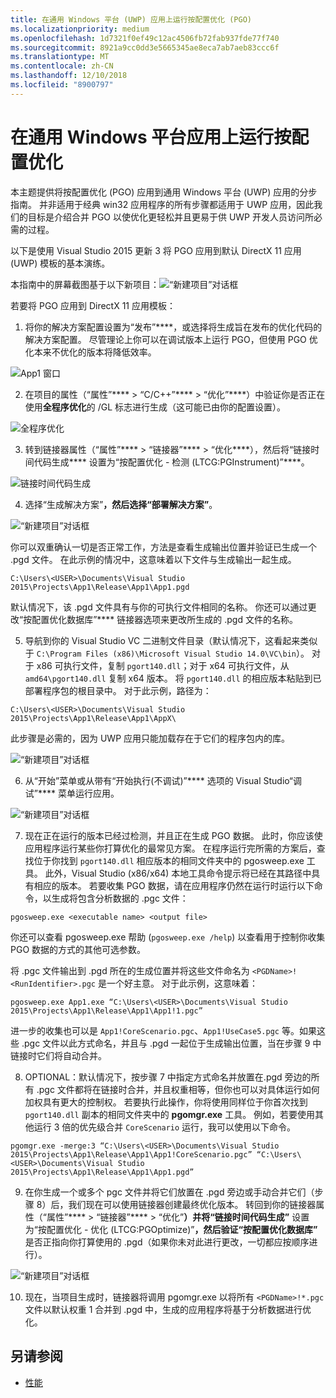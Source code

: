 ```yaml
---
title: 在通用 Windows 平台 (UWP) 应用上运行按配置优化 (PGO)
ms.localizationpriority: medium
ms.openlocfilehash: 1d7321f0ef49c12ac4506fb72fab937fde77f740
ms.sourcegitcommit: 8921a9cc0dd3e5665345ae8eca7ab7aeb83ccc6f
ms.translationtype: MT
ms.contentlocale: zh-CN
ms.lasthandoff: 12/10/2018
ms.locfileid: "8900797"
---
```

# <a name="running-profile-guided-optimization-on-universal-windows-platform-apps"></a>在通用 Windows 平台应用上运行按配置优化 
 
本主题提供将按配置优化 (PGO) 应用到通用 Windows 平台 (UWP) 应用的分步指南。 并非适用于经典 win32 应用程序的所有步骤都适用于 UWP 应用，因此我们的目标是介绍合并 PGO 以使优化更轻松并且更易于供 UWP 开发人员访问所必需的过程。

以下是使用 Visual Studio 2015 更新 3 将 PGO 应用到默认 DirectX 11 应用 (UWP) 模板的基本演练。
 
本指南中的屏幕截图基于以下新项目：![“新建项目”对话框](images/pgo-001.png)

若要将 PGO 应用到 DirectX 11 应用模板：

1. 将你的解决方案配置设置为“发布”****，或选择将生成旨在发布的优化代码的解决方案配置。 尽管理论上你可以在调试版本上运行 PGO，但使用 PGO 优化本来不优化的版本将降低效率。 
 
 ![App1 窗口](images/pgo-002.png)
 
2. 在项目的属性（“属性”**** > “C/C++”**** > “优化”****）中验证你是否正在使用**全程序优化**的 /GL 标志进行生成（这可能已由你的配置设置）。

 ![全程序优化](images/pgo-003.png)

3. 转到链接器属性（“属性”**** > “链接器”**** > “优化****），然后将“链接时间代码生成**** 设置为“按配置优化 - 检测 (LTCG:PGInstrument)”****。
 
 ![链接时间代码生成](images/pgo-004.png)

4. 选择“生成解决方案”****，然后选择“部署解决方案”****。 

 ![“新建项目”对话框](images/pgo-005.png)
 
 你可以双重确认一切是否正常工作，方法是查看生成输出位置并验证已生成一个 .pgd 文件。 在此示例的情况中，这意味着以下文件与生成输出一起生成。
 
 `C:\Users\<USER>\Documents\Visual Studio 2015\Projects\App1\Release\App1\App1.pgd`

 默认情况下，该 .pgd 文件具有与你的可执行文件相同的名称。 你还可以通过更改“按配置优化数据库”**** 链接器选项来更改所生成的 .pgd 文件的名称。 
 
5. 导航到你的 Visual Studio VC 二进制文件目录（默认情况下，这看起来类似于 `C:\Program Files (x86)\Microsoft Visual Studio 14.0\VC\bin`）。 对于 x86 可执行文件，复制 `pgort140.dll`；对于 x64 可执行文件，从 `amd64\pgort140.dll` 复制 x64 版本。 将 `pgort140.dll` 的相应版本粘贴到已部署程序包的根目录中。 对于此示例，路径为：

 `C:\Users\<USER>\Documents\Visual Studio 2015\Projects\App1\Release\App1\AppX\`

 此步骤是必需的，因为 UWP 应用只能加载存在于它们的程序包内的库。

 ![“新建项目”对话框](images/pgo-006.png)
 
6. 从“开始”菜单或从带有“开始执行(不调试)”**** 选项的 Visual Studio“调试”**** 菜单运行应用。 

 ![“新建项目”对话框](images/pgo-007.png)
 
7. 现在正在运行的版本已经过检测，并且正在生成 PGO 数据。 此时，你应该使应用程序运行某些你打算优化的最常见方案。 在程序运行完所需的方案后，查找位于你找到 `pgort140.dll` 相应版本的相同文件夹中的 pgosweep.exe 工具。 此外，Visual Studio (x86/x64) 本地工具命令提示将已经在其路径中具有相应的版本。 若要收集 PGO 数据，请在应用程序仍然在运行时运行以下命令，以生成将包含分析数据的 .pgc 文件：
 
  `pgosweep.exe <executable name> <output file>` 
 
  你还可以查看 pgosweep.exe 帮助 (`pgosweep.exe /help`) 以查看用于控制你收集 PGO 数据的方式的其他可选参数。
 
  将 .pgc 文件输出到 .pgd 所在的生成位置并将这些文件命名为 `<PGDName>!<RunIdentifier>.pgc` 是一个好主意。 对于此示例，这意味着：
 
  ```
  pgosweep.exe App1.exe “C:\Users\<USER>\Documents\Visual Studio 2015\Projects\App1\Release\App1\App1!1.pgc”
  ```
 
  进一步的收集也可以是 `App1!CoreScenario.pgc`、`App1!UseCase5.pgc` 等。如果这些 .pgc 文件以此方式命名，并且与 .pgd 一起位于生成输出位置，当在步骤 9 中链接时它们将自动合并。
 
8. OPTIONAL：默认情况下，按步骤 7 中指定方式命名并放置在.pgd 旁边的所有 .pgc 文件都将在链接时合并，并且权重相等，但你也可以对具体运行如何加权具有更大的控制权。 若要执行此操作，你将使用同样位于你首次找到 `pgort140.dll` 副本的相同文件夹中的 **pgomgr.exe** 工具。 例如，若要使用其他运行 3 倍的优先级合并 `CoreScenario` 运行，我可以使用以下命令。
 
 ```
 pgomgr.exe -merge:3 “C:\Users\<USER>\Documents\Visual Studio 2015\Projects\App1\Release\App1\App1!CoreScenario.pgc” “C:\Users\<USER>\Documents\Visual Studio 2015\Projects\App1\Release\App1\App1.pgd”
 ```
 
9. 在你生成一个或多个 pgc 文件并将它们放置在 .pgd 旁边或手动合并它们（步骤 8）后，我们现在可以使用链接器创建最终优化版本。 转回到你的链接器属性（“属性”**** > “链接器”**** > “优化”****）并将“链接时间代码生成”**** 设置为“按配置优化 - 优化 (LTCG:PGOptimize)”****，然后验证“按配置优化数据库”**** 是否正指向你打算使用的 .pgd（如果你未对此进行更改，一切都应按顺序进行）。

 ![“新建项目”对话框](images/pgo-009.png)
 
10. 现在，当项目生成时，链接器将调用 pgomgr.exe 以将所有 `<PGDName>!*.pgc` 文件以默认权重 1 合并到 .pgd 中，生成的应用程序将基于分析数据进行优化。

## <a name="see-also"></a>另请参阅
- [性能](performance-and-xaml-ui.md)

 

